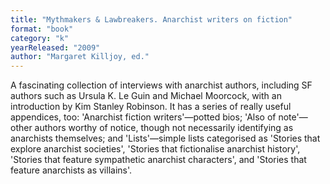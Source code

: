 ```yaml
---
title: "Mythmakers & Lawbreakers. Anarchist writers on fiction"
format: "book"
category: "k"
yearReleased: "2009"
author: "Margaret Killjoy, ed."
---
```

A fascinating collection of interviews with anarchist authors,  including SF authors such as Ursula K. Le Guin and Michael Moorcock, with an  introduction by Kim Stanley Robinson. It has a series of really useful  appendices, too: 'Anarchist fiction writers'—potted bios; 'Also of note'—other authors worthy of notice, though not necessarily identifying as anarchists  themselves; and 'Lists'—simple lists categorised as 'Stories that explore  anarchist societies', 'Stories that fictionalise anarchist history', 'Stories  that feature sympathetic anarchist characters', and 'Stories that feature  anarchists as villains'.
 